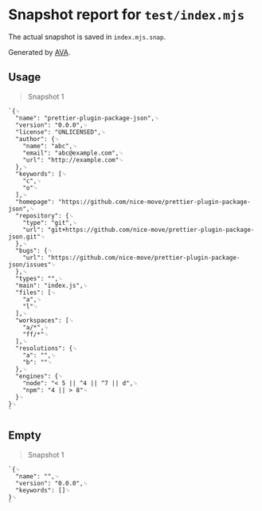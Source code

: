 # Snapshot report for `test/index.mjs`

The actual snapshot is saved in `index.mjs.snap`.

Generated by [AVA](https://avajs.dev).

## Usage

> Snapshot 1

    `{␊
      "name": "prettier-plugin-package-json",␊
      "version": "0.0.0",␊
      "license": "UNLICENSED",␊
      "author": {␊
        "name": "abc",␊
        "email": "abc@example.com",␊
        "url": "http://example.com"␊
      },␊
      "keywords": [␊
        "c",␊
        "o"␊
      ],␊
      "homepage": "https://github.com/nice-move/prettier-plugin-package-json",␊
      "repository": {␊
        "type": "git",␊
        "url": "git+https://github.com/nice-move/prettier-plugin-package-json.git"␊
      },␊
      "bugs": {␊
        "url": "https://github.com/nice-move/prettier-plugin-package-json/issues"␊
      },␊
      "types": "",␊
      "main": "index.js",␊
      "files": [␊
        "a",␊
        "l"␊
      ],␊
      "workspaces": [␊
        "a/*",␊
        "ff/*"␊
      ],␊
      "resolutions": {␊
        "a": "",␊
        "b": ""␊
      },␊
      "engines": {␊
        "node": "< 5 || ^4 || ^7 || d",␊
        "npm": "4 || > 8"␊
      }␊
    }␊
    `

## Empty

> Snapshot 1

    `{␊
      "name": "",␊
      "version": "0.0.0",␊
      "keywords": []␊
    }␊
    `
